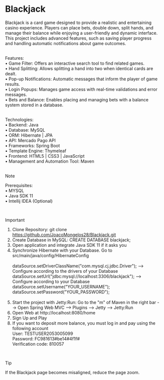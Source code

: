 # Blackjack
Blackjack is a card game designed to provide a realistic and entertaining casino experience. Players can place bets, double down, split hands, and manage their balance while enjoying a user-friendly and dynamic interface. This project includes advanced features, such as saving player progress and handling automatic notifications about game outcomes.<br><br>

Features:<br>•	Game Filter: Offers an interactive search tool to find related games.<br>
•	Hand Splitting: Allows splitting a hand into two when identical cards are dealt.<br>
•	Pop-up Notifications: Automatic messages that inform the player of game results.<br>
•	Login Popups: Manages game access with real-time validations and error messages.<br>
•	Bets and Balance: Enables placing and managing bets with a balance system stored in a database.<br><br>

Technologies:<br>
•	Backend: Java<br>
•	Database: MySQL<br>
•	ORM: Hibernate | JPA<br>
•	API: Mercado Pago API<br>
•	Frameworks: Spring Boot<br>
• Template Engine: Thymeleaf<br>
•	Frontend: HTML5 | CSS3 | JavaScript<br>
• Management and Automation Tool: Maven<br><br>

> [!NOTE]
> Prerequisites:<br>
>• MYSQL<br>
>• Java SDK 11<br>
>• Intellij IDEA (Optional)<br>

<br>

> [!IMPORTANT]
> 1.	Clone Repository: git clone https://github.com/JoacoMongelos28/Blackjack.git
> 2.	Create Database in MySQL: CREATE DATABASE blackjack;
> 3.	Open application and integrate Java SDK 11 if it asks you
> 4.	Synchronize Hibernate with your Database. Go to src/main/java/config/HibernateConfig<br><br>
>dataSource.setDriverClassName("com.mysql.cj.jdbc.Driver"); --> Configure according to the drivers of your Database<br>
>dataSource.setUrl("jdbc:mysql://localhost:3306/blackjack"); --> Configure according to your Database<br>
>dataSource.setUsername("YOUR_USERNAME");<br>
>dataSource.setPassword("YOUR_PASSWORD");<br><br>
> 5.	Start the project with Jetty:Run: Go to the "m" of Maven in the right bar --> Open Spring Web MVC --> Plugins --> Jetty --> Jetty:Run
> 6.	Open Web at http://localhost:8080/home
> 7.  Sign Up and Play
> 8.  If you want to deposit more balance, you must log in and pay using the following account<br>
> User: TESTUSER2053005099<br>
> Password: FC981613#be14#4f1f#<br>
> Verification code: 810057<br>

<br>

> [!TIP]
> If the Blackjack page becomes misaligned, reduce the page zoom.
